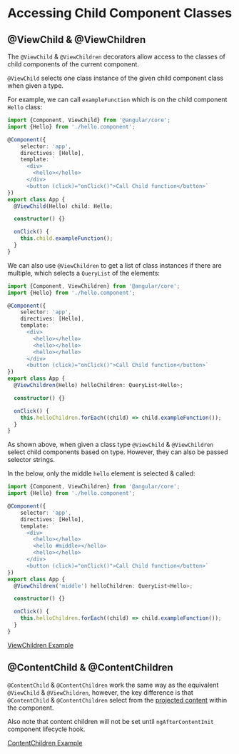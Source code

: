  # Accessing Child Component Classes #

 ## @ViewChild & @ViewChildren ##

The `@ViewChild` & `@ViewChildren` decorators allow access to the classes of child components of the current component.

`@ViewChild` selects one class instance of the given child component class when given a type.

For example, we can call `exampleFunction` which is on the child component `Hello` class:

```typescript
import {Component, ViewChild} from '@angular/core';
import {Hello} from './hello.component';

@Component({
    selector: 'app',
    directives: [Hello],
    template: `
      <div>
        <hello></hello>
      </div>
      <button (click)="onClick()">Call Child function</button>`
})
export class App {
  @ViewChild(Hello) child: Hello;

  constructor() {}

  onClick() {
    this.child.exampleFunction();
  }
}
```

We can also use `@ViewChildren` to get a list of class instances if there are multiple, which selects a `QueryList` of the elements:

```typescript
import {Component, ViewChildren} from '@angular/core';
import {Hello} from './hello.component';

@Component({
    selector: 'app',
    directives: [Hello],
    template: `
      <div>
        <hello></hello>
        <hello></hello>
        <hello></hello>
      </div>
      <button (click)="onClick()">Call Child function</button>`
})
export class App {
  @ViewChildren(Hello) helloChildren: QueryList<Hello>;

  constructor() {}

  onClick() {
    this.helloChildren.forEach((child) => child.exampleFunction());
  }
}
```

As shown above, when given a class type `@ViewChild` & `@ViewChildren` select child components based on type. However, they can also be passed selector strings.

In the below, only the middle `hello` element is selected & called:

```typescript
import {Component, ViewChildren} from '@angular/core';
import {Hello} from './hello.component';

@Component({
    selector: 'app',
    directives: [Hello],
    template: `
      <div>
        <hello></hello>
        <hello #middle></hello>
        <hello></hello>
      </div>
      <button (click)="onClick()">Call Child function</button>`
})
export class App {
  @ViewChildren('middle') helloChildren: QueryList<Hello>;

  constructor() {}

  onClick() {
    this.helloChildren.forEach((child) => child.exampleFunction());
  }
}
```

[ViewChildren Example](http://plnkr.co/edit/NnWXogk7x5MMEdnJNLT5?p=preview)

## @ContentChild & @ContentChildren ##

`@ContentChild` & `@ContentChildren` work the same way as the equivalent `@ViewChild` & `@ViewChildren`, however, the key difference is that `@ContentChild` & `@ContentChildren` select from the [projected content](/handout/components/projection.md) within the component.

Also note that content children will not be set until `ngAfterContentInit` component lifecycle hook.

[ContentChildren Example](http://plnkr.co/edit/F5BaUEO9nJzb0AfVMOEE?p=preview)